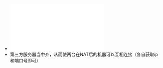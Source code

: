 - ![-家庭网络中的「NAT」到底是什么？.pdf](../assets/-家庭网络中的「NAT」到底是什么？_1644766736485_0.pdf)
- 第三方服务器当中介，从而使两台在NAT后的机器可以互相连接（各自获取ip和端口号即可）